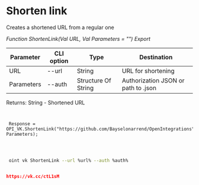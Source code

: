 ﻿---
sidebar_position: 5
---

# Shorten link
 Creates a shortened URL from a regular one


*Function ShortenLink(Val URL, Val Parameters = "") Export*

 | Parameter | CLI option | Type | Destination |
 |-|-|-|-|
 | URL | --url | String | URL for shortening |
 | Parameters | --auth | Structure Of String | Authorization JSON or path to .json |

 
 Returns: String - Shortened URL 

```bsl title="Code example"
	
 
 Response = OPI_VK.ShortenLink("https://github.com/Bayselonarrend/OpenIntegrations", Parameters);
 
	
```

```sh title="CLI command example"
 
 oint vk ShortenLink --url %url% --auth %auth%

```


```json title="Result"

https://vk.cc/ctL1sM

```
